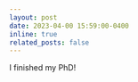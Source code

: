 ```yaml
---
layout: post
date: 2023-04-00 15:59:00-0400
inline: true
related_posts: false
---
```


I finished my PhD!
